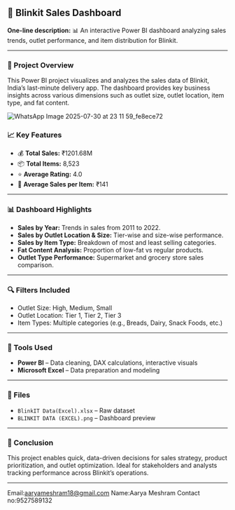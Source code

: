 ## 🛒 Blinkit Sales Dashboard

**One-line description:**
📊 An interactive Power BI dashboard analyzing sales trends, outlet performance, and item distribution for Blinkit.

---

### 📌 Project Overview

This Power BI project visualizes and analyzes the sales data of Blinkit, India’s last-minute delivery app. The dashboard provides key business insights across various dimensions such as outlet size, outlet location, item type, and fat content.

![WhatsApp Image 2025-07-30 at 23 11 59_fe8ece72](https://github.com/user-attachments/assets/9bd798dd-b0f2-49aa-890f-475d83282c3d)


### 📈 Key Features

* 💰 **Total Sales:** ₹1201.68M
* 📦 **Total Items:** 8,523
* ⭐ **Average Rating:** 4.0
* 🛒 **Average Sales per Item:** ₹141

---

### 📊 Dashboard Highlights

* **Sales by Year:** Trends in sales from 2011 to 2022.
* **Sales by Outlet Location & Size:** Tier-wise and size-wise performance.
* **Sales by Item Type:** Breakdown of most and least selling categories.
* **Fat Content Analysis:** Proportion of low-fat vs regular products.
* **Outlet Type Performance:** Supermarket and grocery store sales comparison.

---

### 🔍 Filters Included

* Outlet Size: High, Medium, Small
* Outlet Location: Tier 1, Tier 2, Tier 3
* Item Types: Multiple categories (e.g., Breads, Dairy, Snack Foods, etc.)

---

### 🧰 Tools Used

* **Power BI** – Data cleaning, DAX calculations, interactive visuals
* **Microsoft Excel** – Data preparation and modeling

---

### 📂 Files

* `BlinkIT Data(Excel).xlsx` – Raw dataset
* `BLINKIT DATA (EXCEL).png` – Dashboard preview

---

### 📌 Conclusion

This project enables quick, data-driven decisions for sales strategy, product prioritization, and outlet optimization. Ideal for stakeholders and analysts tracking performance across Blinkit’s operations.

---

Email:aaryameshram18@gmail.com
Name:Aarya Meshram
Contact no:9527589132
